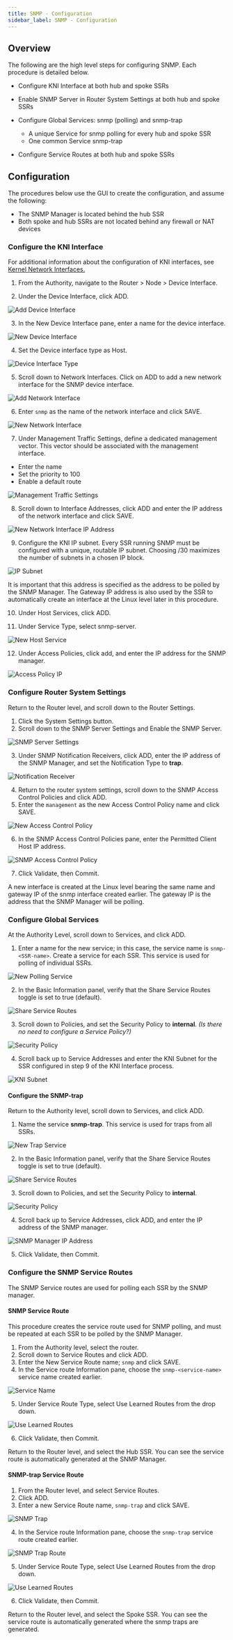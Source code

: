 ```yaml
---
title: SNMP - Configuration 
sidebar_label: SNMP - Configuration
---
```

## Overview

The following are the high level steps for configuring SNMP. Each procedure is detailed below. 

- Configure KNI Interface at both hub and spoke SSRs

- Enable SNMP Server in Router System Settings at both hub and spoke SSRs

- Configure Global Services: snmp (polling) and snmp-trap
	- A unique Service for snmp polling for every hub and spoke SSR
	- One common Service snmp-trap 

- Configure Service Routes at both hub and spoke SSRs

## Configuration

The procedures below use the GUI to create the configuration, and assume the following:

- The SNMP Manager is located behind the hub SSR
- Both spoke and hub SSRs are not located behind any firewall or NAT devices

### Configure the KNI Interface

For additional information about the configuration of KNI interfaces, see [Kernel Network Interfaces.](concepts_kni.md)

1. From the Authority, navigate to the Router > Node > Device Interface.

2. Under the Device Interface, click ADD.

![Add Device Interface](/img/howto_config_snmp1.png)

3. In the New Device Interface pane, enter a name for the device interface.

![New Device Interface](/img/howto_config_snmp2.png)

4. Set the Device interface type as Host. 

![Device Interface Type](/img/howto_config_snmp3.png)

5. Scroll down to Network Interfaces. Click on ADD to add a new network interface for the SNMP device interface.

![Add Network Interface](/img/howto_config_snmp4.png)

6. Enter `snmp` as the name of the network interface and click SAVE.

![New Network Interface](/img/howto_config_snmp5.png)

7. Under Management Traffic Settings, define a dedicated management vector. This vector should be associated with the management interface. 
- Enter the name 
- Set the priority to 100
- Enable a default route 

![Management Traffic Settings](/img/howto_config_snmp6.png)

8. Scroll down to Interface Addresses, click ADD and enter the IP address of the network interface and click SAVE.

![New Network Interface IP Address](/img/howto_config_snmp8.png)

9. Configure the KNI IP subnet. Every SSR running SNMP must be configured with a unique, routable IP subnet. Choosing /30 maximizes the number of subnets in a chosen IP block. 

![IP Subnet](/img/howto_config_snmp9.png)

It is important that this address is specified as the address to be polled by the SNMP Manager. The Gateway IP address is also used by the SSR to automatically create an interface at the Linux level later in this procedure.  

10. Under Host Services, click ADD.

11. Under Service Type, select snmp-server.

![New Host Service](/img/howto_config_snmp10.png)

12. Under Access Policies, click add, and enter the IP address for the SNMP manager.

![Access Policy IP](/img/howto_config_snmp11.png)

### Configure Router System Settings

Return to the Router level, and scroll down to the Router Settings.
1. Click the System Settings button.
2. Scroll down to the SNMP Server Settings and Enable the SNMP Server.

![SNMP Server Settings](/img/howto_config_snmp12.png)

3. Under SNMP Notification Receivers, click ADD, enter the IP address of the SNMP Manager, and set the Notification Type to **trap**.

![Notification Receiver](/img/howto_config_snmp14.png)

4. Return to the router system settings, scroll down to the SNMP Access Control Policies and click ADD.
5. Enter the `management` as the new Access Control Policy name and click SAVE. 

![New Access Control Policy](/img/howto_config_snmp15.png)

6. In the SNMP Access Control Policies pane, enter the Permitted Client Host IP address. 

![SNMP Access Control Policy](/img/howto_config_snmp15-1.png)

7. Click Validate, then Commit.

A new interface is created at the Linux level bearing the same name and gateway IP of the snmp interface created earlier. The gateway IP is the address that the SNMP Manager will be polling.

### Configure Global Services

At the Authority Level, scroll down to Services, and click ADD.
1. Enter a name for the new service; in this case, the service name is `snmp-<SSR-name>`. Create a service for each SSR. This service is used for polling of individual SSRs.

![New Polling Service](/img/howto_config_snmp16.png)

2. In the Basic Information panel, verify that the Share Service Routes toggle is set to true (default).

![Share Service Routes](/img/howto_config_snmp16-1.png)

3.  Scroll down to Policies, and set the Security Policy to **internal**. *(Is there no need to configure a Service Policy?)*

![Security Policy](/img/howto_config_snmp16-2.png)

4. Scroll back up to Service Addresses and enter the KNI Subnet for the SSR configured in step 9 of the KNI Interface process.

![KNI Subnet](/img/howto_config_snmp16-3.png)

#### Configure the SNMP-trap

Return to the Authority level, scroll down to Services, and click ADD.
1. Name the service **snmp-trap**. This service is used for traps from all SSRs.

![New Trap Service](/img/howto_config_snmp16-4.png)

2. In the Basic Information panel, verify that the Share Service Routes toggle is set to true (default).

![Share Service Routes](/img/howto_config_snmp16-4.png)

3.  Scroll down to Policies, and set the Security Policy to **internal**.

![Security Policy](/img/howto_config_snmp16-2.png)

4. Scroll back up to Service Addresses, click ADD, and enter the IP address of the SNMP manager.

![SNMP Manager IP Address](/img/howto_config_snmp16-6.png)

5. Click Validate, then Commit. 

### Configure the SNMP Service Routes

The SNMP Service routes are used for polling each SSR by the SNMP manager.

#### SNMP Service Route
This procedure creates the service route used for SNMP polling, and must be repeated at each SSR to be polled by the SNMP Manager. 

1. From the Authority level, select the router.
2. Scroll down to Service Routes and click ADD.
3. Enter the New Service Route name; `snmp` and click SAVE. 
4. In the Service route Information pane, choose the `snmp-<service-name>` service name created earlier.

![Service Name](/img/howto_config_snmp17.png)

5. Under Service Route Type, select Use Learned Routes from the drop down.

![Use Learned Routes](/img/howto_config_snmp18.png)

6. Click Validate, then Commit.

Return to the Router level, and select the Hub SSR. You can see the service route is automatically generated at the SNMP Manager.

#### SNMP-trap Service Route

1. From the Router level, and select Service Routes.
2. Click ADD.
3. Enter a new Service Route name, `snmp-trap` and click SAVE.

![SNMP Trap](/img/howto_config_snmp19.png)

4. In the Service route Information pane, choose the `snmp-trap` service route created earlier.

![SNMP Trap Route](/img/howto_config_snmp19-1.png)

5. Under Service Route Type, select Use Learned Routes from the drop down.

![Use Learned Routes](/img/howto_config_snmp18.png)

6. Click Validate, then Commit.

Return to the Router level, and select the Spoke SSR. You can see the service route is automatically generated where the snmp traps are generated.


